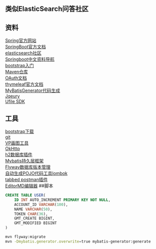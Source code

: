 ## 类似ElasticSearch问答社区


## 资料
[Spring官方网站](https://spring.io/guides)  
[SpringBoot官方文档](https://docs.spring.io/spring-boot/docs/2.2.5.RELEASE/reference/html/spring-boot-features.html#boot-features-sql)  
[elasticsearch社区](https://elasticsearch.cn/)  
[Springboot中文资料导航](http://springboot.fun/)  
[bootstrap入门](https://v3.bootcss.com/getting-started/)  
[Maven仓库](https://mvnrepository.com/)  
[OAuth文档](https://developer.github.com/apps/building-oauth-apps/creating-an-oauth-app/)  
[thymeleaf官方文档](https://www.thymeleaf.org/doc/tutorials/2.1/usingthymeleaf.html#setting-attribute-values)  
[MyBatisGenerator代码生成](http://mybatis.org/generator/)  
[Jqeury](https://jquery.com/)   
[Ufile SDK](https://github.com/ucloud/ufile-sdk-java)
## 工具
[bootstrap下载](https://www.bootcss.com/)  
[git](https://git-scm.com/)  
[VP画图工具](https://www.visual-paradigm.com/cn/)  
[OkHttp](https://square.github.io/okhttp/)  
[h2数据库插件](http://h2database.com/html/main.html)  
[Mybatis持久层框架](https://mybatis.org/mybatis-3/zh/index.html)  
[Flyway数据库版本管理](https://flywaydb.org/)  
[自动生成POJO代码工具lombok](https://projectlombok.org/)  
[tabbed postman插件](https://chrome.google.com/webstore/detail/tabbed-postman-rest-clien/)   
[EditorMD编辑器](http://editor.md.ipandao.com/)
##脚本
```sql
CREATE TABLE USER(
    ID INT AUTO_INCREMENT PRIMARY KEY NOT NULL,
    ACCOUNT_ID VARCHAR(100),
    NAME VARCHAR(50),
    TOKEN CHAR(36),
    GMT_CREATE BIGINT,
    GMT_MODIFIED BIGINT
)
```
```bash
mvn flyway:migrate
mvn -Dmybatis.generator.overwrite=true mybatis-generator:generate
```